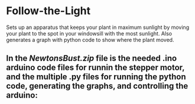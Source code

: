 # Follow-the-Light
Sets up an apparatus that keeps your plant in maximum sunlight by moving your plant to the spot in your windowsill with the most sunlight. Also generates a graph with python code to show where the plant moved.


## In the *NewtonsBust.zip* file is the needed .ino arduino code files for runnin the stepper motor, and the multiple .py files for running the python code, generating the graphs, and controlling the arduino:

